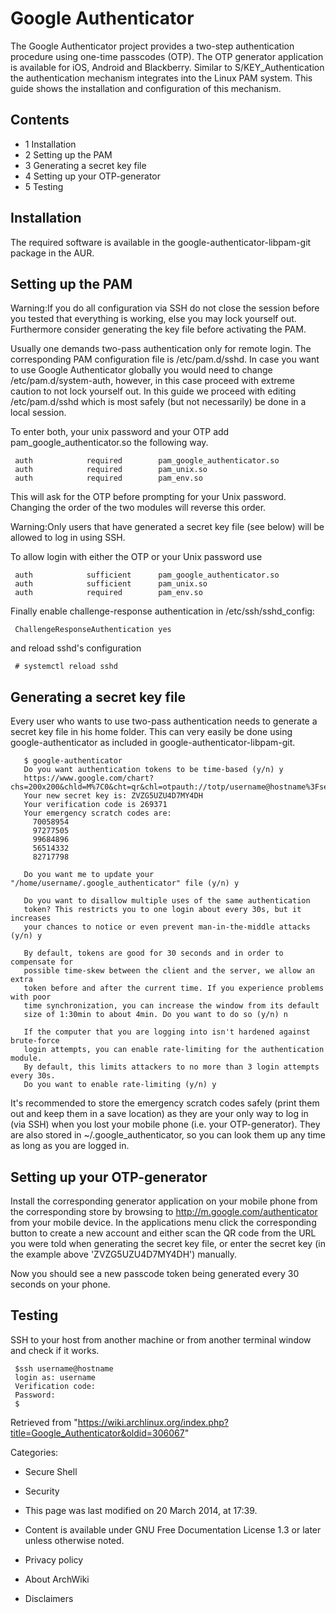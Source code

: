 Google Authenticator
====================

The Google Authenticator project provides a two-step authentication
procedure using one-time passcodes (OTP). The OTP generator application
is available for iOS, Android and Blackberry. Similar to
S/KEY_Authentication the authentication mechanism integrates into the
Linux PAM system. This guide shows the installation and configuration of
this mechanism.

Contents
--------

-   1 Installation
-   2 Setting up the PAM
-   3 Generating a secret key file
-   4 Setting up your OTP-generator
-   5 Testing

Installation
------------

The required software is available in the
google-authenticator-libpam-git package in the AUR.

Setting up the PAM
------------------

Warning:If you do all configuration via SSH do not close the session
before you tested that everything is working, else you may lock yourself
out. Furthermore consider generating the key file before activating the
PAM.

Usually one demands two-pass authentication only for remote login. The
corresponding PAM configuration file is /etc/pam.d/sshd. In case you
want to use Google Authenticator globally you would need to change
/etc/pam.d/system-auth, however, in this case proceed with extreme
caution to not lock yourself out. In this guide we proceed with editing
/etc/pam.d/sshd which is most safely (but not necessarily) be done in a
local session.

To enter both, your unix password and your OTP add
pam_google_authenticator.so the following way.

     auth            required        pam_google_authenticator.so
     auth            required        pam_unix.so
     auth            required        pam_env.so

This will ask for the OTP before prompting for your Unix password.
Changing the order of the two modules will reverse this order.

Warning:Only users that have generated a secret key file (see below)
will be allowed to log in using SSH.

To allow login with either the OTP or your Unix password use

     auth            sufficient      pam_google_authenticator.so
     auth            sufficient      pam_unix.so
     auth            required        pam_env.so

Finally enable challenge-response authentication in
/etc/ssh/sshd_config:

     ChallengeResponseAuthentication yes

and reload sshd's configuration

     # systemctl reload sshd

Generating a secret key file
----------------------------

Every user who wants to use two-pass authentication needs to generate a
secret key file in his home folder. This can very easily be done using
google-authenticator as included in google-authenticator-libpam-git.

       $ google-authenticator
       Do you want authentication tokens to be time-based (y/n) y
       https://www.google.com/chart?chs=200x200&chld=M%7C0&cht=qr&chl=otpauth://totp/username@hostname%3Fsecret%3DZVZG5UZU4D7MY4DH
       Your new secret key is: ZVZG5UZU4D7MY4DH
       Your verification code is 269371
       Your emergency scratch codes are:
         70058954
         97277505
         99684896
         56514332
         82717798
       
       Do you want me to update your "/home/username/.google_authenticator" file (y/n) y
       
       Do you want to disallow multiple uses of the same authentication
       token? This restricts you to one login about every 30s, but it increases
       your chances to notice or even prevent man-in-the-middle attacks (y/n) y
       
       By default, tokens are good for 30 seconds and in order to compensate for
       possible time-skew between the client and the server, we allow an extra
       token before and after the current time. If you experience problems with poor
       time synchronization, you can increase the window from its default
       size of 1:30min to about 4min. Do you want to do so (y/n) n
       
       If the computer that you are logging into isn't hardened against brute-force
       login attempts, you can enable rate-limiting for the authentication module.
       By default, this limits attackers to no more than 3 login attempts every 30s.
       Do you want to enable rate-limiting (y/n) y

It's recommended to store the emergency scratch codes safely (print them
out and keep them in a save location) as they are your only way to log
in (via SSH) when you lost your mobile phone (i.e. your OTP-generator).
They are also stored in ~/.google_authenticator, so you can look them up
any time as long as you are logged in.

Setting up your OTP-generator
-----------------------------

Install the corresponding generator application on your mobile phone
from the corresponding store by browsing to
http://m.google.com/authenticator from your mobile device. In the
applications menu click the corresponding button to create a new account
and either scan the QR code from the URL you were told when generating
the secret key file, or enter the secret key (in the example above
'ZVZG5UZU4D7MY4DH') manually.

Now you should see a new passcode token being generated every 30 seconds
on your phone.

Testing
-------

SSH to your host from another machine or from another terminal window
and check if it works.

     $ssh username@hostname
     login as: username
     Verification code:
     Password:
     $

Retrieved from
"https://wiki.archlinux.org/index.php?title=Google_Authenticator&oldid=306067"

Categories:

-   Secure Shell
-   Security

-   This page was last modified on 20 March 2014, at 17:39.
-   Content is available under GNU Free Documentation License 1.3 or
    later unless otherwise noted.
-   Privacy policy
-   About ArchWiki
-   Disclaimers
